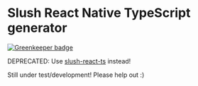 # Slush React Native TypeScript generator

[![Greenkeeper badge](https://badges.greenkeeper.io/kristianmandrup/slush-react-native-ts-generator.svg)](https://greenkeeper.io/)

DEPRECATED: Use [slush-react-ts](https://github.com/kristianmandrup/slush-react-ts) instead!

Still under test/development! Please help out :)
